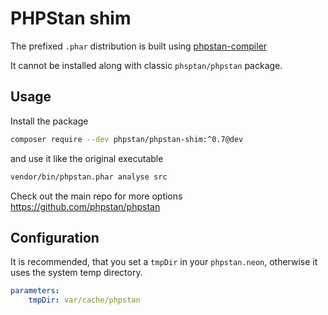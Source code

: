 # PHPStan shim

The prefixed `.phar` distribution is built using [phpstan-compiler](https://github.com/fprochazka/phpstan-compiler)

It cannot be installed along with classic `phsptan/phpstan` package.


## Usage

Install the package

```bash
composer require --dev phpstan/phpstan-shim:^0.7@dev
```

and use it like the original executable

```bash
vendor/bin/phpstan.phar analyse src
```

Check out the main repo for more options https://github.com/phpstan/phpstan

## Configuration

It is recommended, that you set a `tmpDir` in your `phpstan.neon`, otherwise it uses the system temp directory.

```yaml
parameters:
    tmpDir: var/cache/phpstan
```
